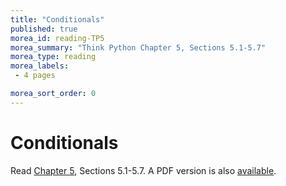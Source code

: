 ```yaml
---
title: "Conditionals"
published: true
morea_id: reading-TP5
morea_summary: "Think Python Chapter 5, Sections 5.1-5.7"
morea_type: reading
morea_labels:
 - 4 pages

morea_sort_order: 0
---
```

# Conditionals

Read [Chapter 5](http://www.greenteapress.com/thinkpython/html/thinkpython006.html), Sections 5.1-5.7. A PDF version is also [available]({{site.baseurl}}/morea/materials/thinkpython.pdf).